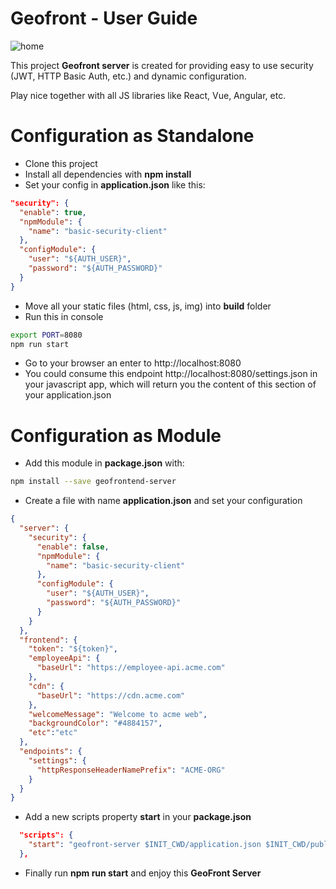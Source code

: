 # Geofront - User Guide

![home](home.png)

This project **Geofront server** is created for providing easy to use security (JWT, HTTP Basic Auth, etc.) and dynamic configuration.

Play nice together with all JS libraries like React, Vue, Angular, etc.

# Configuration as Standalone

- Clone this project
- Install all dependencies with **npm install**
- Set your config in **application.json** like this:
```json
"security": {
  "enable": true,
  "npmModule": {
    "name": "basic-security-client"
  },
  "configModule": {
    "user": "${AUTH_USER}",
    "password": "${AUTH_PASSWORD}"
  }
}
```
- Move all your static files (html, css, js, img) into **build** folder
- Run this in console
```bash
export PORT=8080
npm run start
```

- Go to your browser an enter to http://localhost:8080
- You could consume this endpoint http://localhost:8080/settings.json in your javascript app, which will return you the content of this section of your application.json


# Configuration as Module

- Add this module in **package.json** with:
```bash
npm install --save geofrontend-server
```
- Create a file with name **application.json** and set your configuration
```json
{
  "server": {
    "security": {
      "enable": false,
      "npmModule": {
        "name": "basic-security-client"
      },
      "configModule": {
        "user": "${AUTH_USER}",
        "password": "${AUTH_PASSWORD}"
      }
    }
  },
  "frontend": {
    "token": "${token}",
    "employeeApi": {
      "baseUrl": "https://employee-api.acme.com"
    },
    "cdn": {
      "baseUrl": "https://cdn.acme.com"
    },
    "welcomeMessage": "Welcome to acme web",
    "backgroundColor": "#4884157",
    "etc":"etc"
  },
  "endpoints": {
    "settings": {
      "httpResponseHeaderNamePrefix": "ACME-ORG"
    }
  }
}
```
- Add a new scripts property **start** in your **package.json**
```json
  "scripts": {
    "start": "geofront-server $INIT_CWD/application.json $INIT_CWD/public"
  },
```

- Finally run **npm run start** and enjoy this **GeoFront Server**